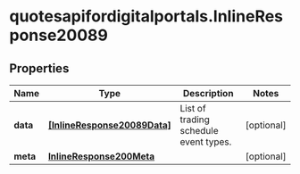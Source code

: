 # quotesapifordigitalportals.InlineResponse20089

## Properties

Name | Type | Description | Notes
------------ | ------------- | ------------- | -------------
**data** | [**[InlineResponse20089Data]**](InlineResponse20089Data.md) | List of trading schedule event types. | [optional] 
**meta** | [**InlineResponse200Meta**](InlineResponse200Meta.md) |  | [optional] 


